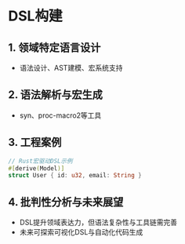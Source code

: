 # DSL构建

## 1. 领域特定语言设计

- 语法设计、AST建模、宏系统支持

## 2. 语法解析与宏生成

- syn、proc-macro2等工具

## 3. 工程案例

```rust
// Rust宏驱动DSL示例
#[derive(Model)]
struct User { id: u32, email: String }
```

## 4. 批判性分析与未来展望

- DSL提升领域表达力，但语法复杂性与工具链需完善
- 未来可探索可视化DSL与自动化代码生成
